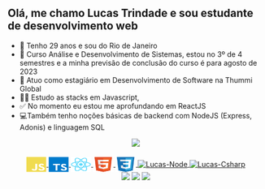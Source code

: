 ## Olá, me chamo Lucas Trindade e sou estudante de desenvolvimento web

- 🤔 Tenho 29 anos e sou do Rio de Janeiro
- 💬 Curso Análise e Desenvolvimento de Sistemas, estou no 3º de 4 semestres e a minha previsão de conclusão do curso é para agosto de 2023
- 👯 Atuo como estagiário em Desenvolvimento de Software na Thummi Global
- 👨‍🎓 Estudo as stacks em Javascript, 
- ✅ No momento eu estou me aprofundando em ReactJS 
- 💻Também tenho noções básicas de backend com NodeJS (Express, Adonis) e linguagem SQL 


<div align="center">
  <a href="https://github.com/trslucas">
   <img height="180em" src="https://github-readme-stats.vercel.app/api?username=trslucas&show_icons=true&theme=gotham&include_all_commits=true&count_private=true"/>
  <div style="display: inline_block"><br>   
  <img align="center" alt="Lucas-Js" height="30" width="40" src="https://raw.githubusercontent.com/devicons/devicon/master/icons/javascript/javascript-plain.svg">
  <img align="center" alt="Lucas-Ts" height="30" width="40" src="https://raw.githubusercontent.com/devicons/devicon/master/icons/typescript/typescript-plain.svg">
  <img align="center" alt="Lucas-React" height="30" width="40" src="https://raw.githubusercontent.com/devicons/devicon/master/icons/react/react-original.svg">
  <img align="center" alt="Lucas-HTML" height="30" width="40" src="https://raw.githubusercontent.com/devicons/devicon/master/icons/html5/html5-original.svg">
  <img align="center" alt="Lucas-CSS" height="30" width="40" src="https://raw.githubusercontent.com/devicons/devicon/master/icons/css3/css3-original.svg">
<img align="center" alt="Lucas-Node" height="30" width="40"  src="https://cdn.jsdelivr.net/gh/devicons/devicon/icons/nodejs/nodejs-original.svg" />
<img align="center" alt="Lucas-Csharp" height="30" width="40"  src="https://cdn.jsdelivr.net/gh/devicons/devicon/icons/csharp/csharp-original.svg" />
          
          
</div>

  
  <div> 
  <a href="https://instagram.com/trslucas" target="_blank"><img src="https://img.shields.io/badge/-Instagram-%23E4405F?style=for-the-badge&logo=instagram&logoColor=white" target="_blank"></a>
  <a href = "mailto:trslucas20@gmail.com"><img src="https://img.shields.io/badge/-Gmail-%23333?style=for-the-badge&logo=gmail&logoColor=white" target="_blank"></a>
  <a href="https://www.linkedin.com/in/trslucas" target="_blank"><img src="https://img.shields.io/badge/-LinkedIn-%230077B5?style=for-the-badge&logo=linkedin&logoColor=white" target="_blank"></a> 
    
</div>

